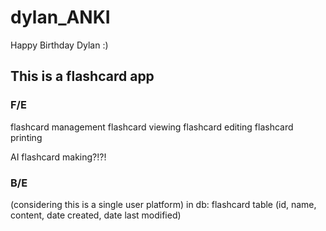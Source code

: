 # dylan_ANKI
Happy Birthday Dylan :)

## This is a flashcard app

### F/E
flashcard management
flashcard viewing
flashcard editing
flashcard printing

AI flashcard making?!?!

### B/E 
(considering this is a single user platform)
in db:
	flashcard table (id, name, content, date created, date last modified)
